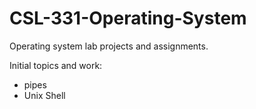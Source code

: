 # CSL-331-Operating-System
Operating system lab projects and assignments.

Initial topics and work:
- pipes
- Unix Shell

